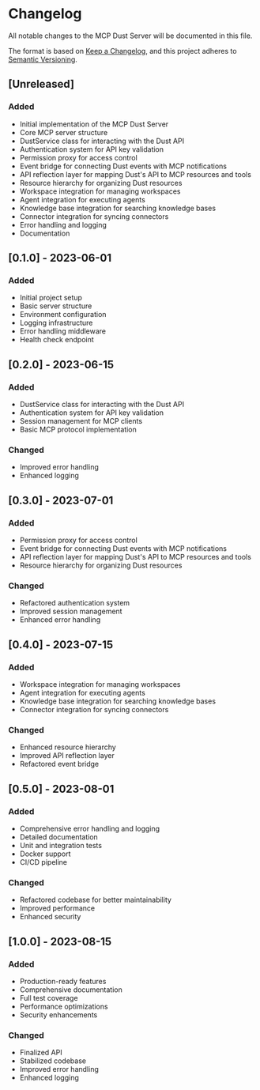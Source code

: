 # Changelog

All notable changes to the MCP Dust Server will be documented in this file.

The format is based on [Keep a Changelog](https://keepachangelog.com/en/1.0.0/),
and this project adheres to [Semantic Versioning](https://semver.org/spec/v2.0.0.html).

## [Unreleased]

### Added

- Initial implementation of the MCP Dust Server
- Core MCP server structure
- DustService class for interacting with the Dust API
- Authentication system for API key validation
- Permission proxy for access control
- Event bridge for connecting Dust events with MCP notifications
- API reflection layer for mapping Dust's API to MCP resources and tools
- Resource hierarchy for organizing Dust resources
- Workspace integration for managing workspaces
- Agent integration for executing agents
- Knowledge base integration for searching knowledge bases
- Connector integration for syncing connectors
- Error handling and logging
- Documentation

## [0.1.0] - 2023-06-01

### Added

- Initial project setup
- Basic server structure
- Environment configuration
- Logging infrastructure
- Error handling middleware
- Health check endpoint

## [0.2.0] - 2023-06-15

### Added

- DustService class for interacting with the Dust API
- Authentication system for API key validation
- Session management for MCP clients
- Basic MCP protocol implementation

### Changed

- Improved error handling
- Enhanced logging

## [0.3.0] - 2023-07-01

### Added

- Permission proxy for access control
- Event bridge for connecting Dust events with MCP notifications
- API reflection layer for mapping Dust's API to MCP resources and tools
- Resource hierarchy for organizing Dust resources

### Changed

- Refactored authentication system
- Improved session management
- Enhanced error handling

## [0.4.0] - 2023-07-15

### Added

- Workspace integration for managing workspaces
- Agent integration for executing agents
- Knowledge base integration for searching knowledge bases
- Connector integration for syncing connectors

### Changed

- Enhanced resource hierarchy
- Improved API reflection layer
- Refactored event bridge

## [0.5.0] - 2023-08-01

### Added

- Comprehensive error handling and logging
- Detailed documentation
- Unit and integration tests
- Docker support
- CI/CD pipeline

### Changed

- Refactored codebase for better maintainability
- Improved performance
- Enhanced security

## [1.0.0] - 2023-08-15

### Added

- Production-ready features
- Comprehensive documentation
- Full test coverage
- Performance optimizations
- Security enhancements

### Changed

- Finalized API
- Stabilized codebase
- Improved error handling
- Enhanced logging
